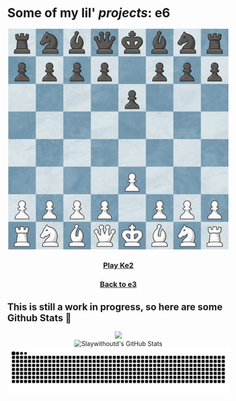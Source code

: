 # Some of my lil' *projects*: e6
<div align="center">
<img src="https://raw.githubusercontent.com/slaywithoutd/slaywithoutd/main/e6board.png" alt="Chess Board e6" width="500"/>

  <h3><a href="e2.md">Play Ke2</a></h3>
  <h3><a href="e3.md">Back to e3</a></h3>
</div>

## This is still a work in progress, so here are some Github Stats 🧮


<div align="center">
  <img src="https://profile-counter.glitch.me/slaywithoutd/count.svg?"  />
</div>





<div align="center">
  <img src="https://github-readme-stats.vercel.app/api?username=slaywithoutd&show_icons=true&count_private=true&hide=prs&theme=radical" alt="Slaywithoutd's GitHub Stats" />
</div>





<picture align="center">
  <source media="(prefers-color-scheme: dark)" srcset="https://raw.githubusercontent.com/slaywithoutd/slaywithoutd/output/github-contribution-grid-snake-dark.svg">
  <source media="(prefers-color-scheme: light)" srcset="https://raw.githubusercontent.com/slaywithoutd/slaywithoutd/output/github-contribution-grid-snake-dark.svg">
  <img align="center" alt="github contribution grid snake animation" src="https://raw.githubusercontent.com/slaywithoutd/slaywithoutd/output/github-contribution-grid-snake.svg">
</picture>
